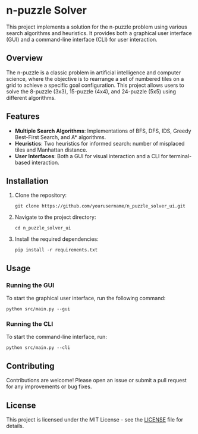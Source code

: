 # n-puzzle Solver

This project implements a solution for the n-puzzle problem using various search algorithms and heuristics. It provides both a graphical user interface (GUI) and a command-line interface (CLI) for user interaction.

## Overview

The n-puzzle is a classic problem in artificial intelligence and computer science, where the objective is to rearrange a set of numbered tiles on a grid to achieve a specific goal configuration. This project allows users to solve the 8-puzzle (3x3), 15-puzzle (4x4), and 24-puzzle (5x5) using different algorithms.

## Features

- **Multiple Search Algorithms**: Implementations of BFS, DFS, IDS, Greedy Best-First Search, and A* algorithms.
- **Heuristics**: Two heuristics for informed search: number of misplaced tiles and Manhattan distance.
- **User Interfaces**: Both a GUI for visual interaction and a CLI for terminal-based interaction.

## Installation

1. Clone the repository:
   ```
   git clone https://github.com/yourusername/n_puzzle_solver_ui.git
   ```
2. Navigate to the project directory:
   ```
   cd n_puzzle_solver_ui
   ```
3. Install the required dependencies:
   ```
   pip install -r requirements.txt
   ```

## Usage

### Running the GUI

To start the graphical user interface, run the following command:
```
python src/main.py --gui
```

### Running the CLI

To start the command-line interface, run:
```
python src/main.py --cli
```

## Contributing

Contributions are welcome! Please open an issue or submit a pull request for any improvements or bug fixes.

## License

This project is licensed under the MIT License - see the [LICENSE](LICENSE) file for details.
